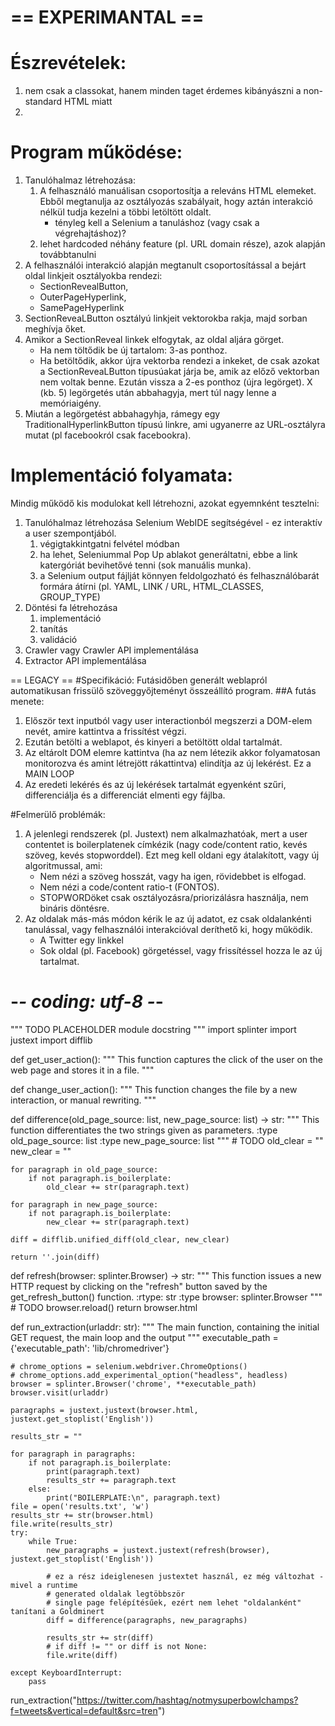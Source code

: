 # == EXPERIMANTAL ==

# Észrevételek:
1. nem csak a classokat, hanem minden taget érdemes kibányászni a non-standard HTML miatt
2.

# Program működése:
1. Tanulóhalmaz létrehozása:
    1. A felhasználó manuálisan csoportosítja a releváns HTML elemeket. Ebből megtanulja az osztályozás szabályait, hogy aztán interakció nélkül tudja kezelni a többi letöltött oldalt.
        * tényleg kell a Selenium a tanuláshoz (vagy csak a végrehajtáshoz)?
    2. lehet hardcoded néhány feature (pl. URL domain része), azok alapján továbbtanulni
2. A felhasználói interakció alapján megtanult csoportosítással a bejárt oldal linkjeit osztályokba rendezi: 
    * SectionRevealButton, 
    * OuterPageHyperlink, 
    * SamePageHyperlink
3. SectionReveaLButton osztályú linkjeit vektorokba rakja, majd sorban meghívja őket.
4. Amikor a SectionReveal linkek elfogytak, az oldal aljára görget. 
    * Ha nem töltődik be új tartalom: 3-as ponthoz.
    * Ha betöltődik, akkor újra vektorba rendezi a inkeket, de csak azokat a SectionReveaLButton típusúakat járja be, amik az előző vektorban nem voltak benne. Ezután vissza a 2-es ponthoz (újra legörget). X (kb. 5) legörgetés után abbahagyja, mert túl nagy lenne a memóriaigény.
5.  Miután a legörgetést abbahagyhja, rámegy egy TraditionalHyperlinkButton típusú linkre, ami ugyanerre az URL-osztályra mutat (pl facebookról csak facebookra).

# Implementáció folyamata:
Mindig működő kis modulokat kell létrehozni, azokat egyemnként tesztelni:
1. Tanulóhalmaz létrehozása Selenium WebIDE segítségével - ez interaktív a user szempontjából.
    1. végigtakkintgatni felvétel módban
    2. ha lehet, Seleniummal Pop Up ablakot generáltatni, ebbe a link katergóriát bevihetővé tenni (sok manuális munka).
    3. a Selenium output fájlját könnyen feldolgozható és felhasználóbarát formára átírni (pl. YAML, LINK / URL, HTML\_CLASSES, GROUP\_TYPE)
2. Döntési fa létrehozása
    1. implementáció
    2. tanítás
    3. validáció
3. Crawler vagy Crawler API implementálása
4. Extractor API implementálása




== LEGACY ==
#Specifikáció:
Futásidőben generált weblapról automatikusan frissülő szöveggyőjteményt összeállító program.
##A futás menete:
1. Először text inputból vagy user interactionból megszerzi a DOM-elem nevét, amire kattintva a frissítést végzi.
2. Ezután betölti a weblapot, és kinyeri a betöltött oldal tartalmát.
3. Az eltárolt DOM elemre kattintva (ha az nem létezik akkor folyamatosan monitorozva és amint létrejött rákattintva) elindítja az új lekérést. Ez a MAIN LOOP
4. Az eredeti lekérés és az új lekérések tartalmát egyenként szűri, differenciálja és a differenciát elmenti egy fájlba.

#Felmerülő problémák:
1. A jelenlegi rendszerek (pl. Justext) nem alkalmazhatóak, mert a user contentet is boilerplatenek címkézik (nagy code/content ratio, kevés szöveg, kevés stopworddel). Ezt meg kell oldani egy átalakított, vagy új algoritmussal, ami:
    * Nem nézi a szöveg hosszát, vagy ha igen, rövidebbet is elfogad.
    * Nem nézi a code/content ratio-t (FONTOS).
    * STOPWORDöket csak osztályozásra/priorizálásra használja, nem bináris döntésre.
2. Az oldalak más-más módon kérik le az új adatot, ez csak oldalankénti tanulással, vagy felhasználói interakcióval deríthető ki, hogy működik.
    * A Twitter egy linkkel
    * Sok oldal (pl. Facebook) görgetéssel, vagy frissítéssel hozza le az új tartalmat.

# -*- coding: utf-8 -*-
""" TODO PLACEHOLDER module docstring """
import splinter
import justext
import difflib


def get_user_action():
    """
    This function captures the click of the user on the web page and stores it in a file.
    """


def change_user_action():
    """
    This function changes the file by a new interaction, or manual rewriting.
    """


def difference(old_page_source: list, new_page_source: list) -> str:
    """
    This function differentiates the two strings given as parameters.
    :type old_page_source: list
    :type new_page_source: list
    """
    # TODO
    old_clear = ""
    new_clear = ""

    for paragraph in old_page_source:
        if not paragraph.is_boilerplate:
            old_clear += str(paragraph.text)

    for paragraph in new_page_source:
        if not paragraph.is_boilerplate:
            new_clear += str(paragraph.text)

    diff = difflib.unified_diff(old_clear, new_clear)

    return ''.join(diff)


def refresh(browser: splinter.Browser) -> str:
    """
    This function issues a new HTTP request by clicking on the "refresh" button
    saved by the get_refresh_button() function.
    :rtype: str
    :type browser: splinter.Browser
    """
    # TODO
    browser.reload()
    return browser.html


def run_extraction(urladdr: str):
    """
    The main function, containing the initial GET request, the main loop and the output
    """
    executable_path = {'executable_path': 'lib/chromedriver'}

    # chrome_options = selenium.webdriver.ChromeOptions()
    # chrome_options.add_experimental_option("headless", headless)
    browser = splinter.Browser('chrome', **executable_path)
    browser.visit(urladdr)

    paragraphs = justext.justext(browser.html, justext.get_stoplist('English'))

    results_str = ""

    for paragraph in paragraphs:
        if not paragraph.is_boilerplate:
            print(paragraph.text)
            results_str += paragraph.text
        else:
            print("BOILERPLATE:\n", paragraph.text)
    file = open('results.txt', 'w')
    results_str += str(browser.html)
    file.write(results_str)
    try:
        while True:
            new_paragraphs = justext.justext(refresh(browser), justext.get_stoplist('English'))

            # ez a rész ideiglenesen justextet használ, ez még változhat - mivel a runtime
            # generated oldalak legtöbbször
            # single page felépítésűek, ezért nem lehet "oldalanként" tanítani a Goldminert
            diff = difference(paragraphs, new_paragraphs)

            results_str += str(diff)
            # if diff != "" or diff is not None:
            file.write(diff)

    except KeyboardInterrupt:
        pass


run_extraction("https://twitter.com/hashtag/notmysuperbowlchamps?f=tweets&vertical=default&src=tren")
